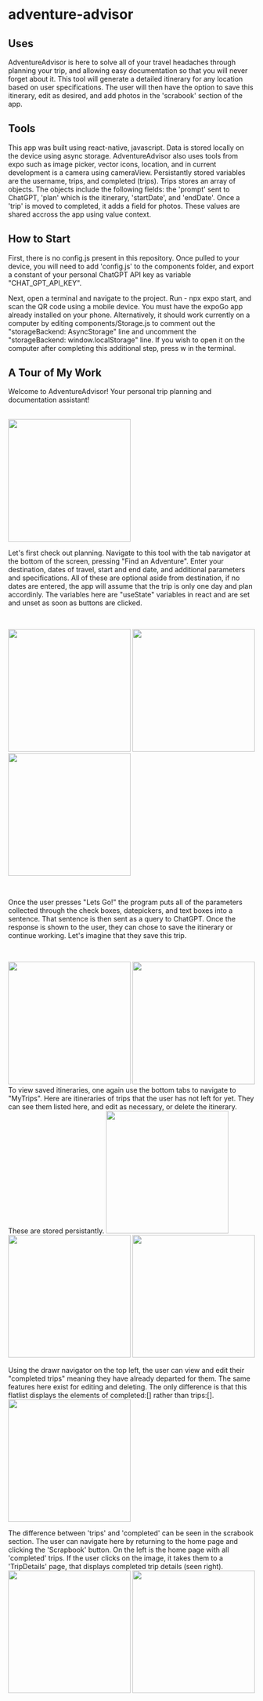# adventure-advisor

## Uses
AdventureAdvisor is here to solve all of your travel headaches through planning your trip, and allowing easy documentation so that you will never forget about it. This tool will generate a detailed itinerary for any location based on user specifications. The user will then have the option to save this itinerary, edit as desired, and add photos in the 'scrabook' section of the app. 

## Tools
This app was built using react-native, javascript. Data is stored locally on the device using async storage. AdventureAdvisor also uses tools from expo such as image picker, vector icons, location, and in current development is a camera using cameraView. Persistantly stored variables are the username, trips, and completed (trips). Trips stores an array of objects. The objects include the following fields: the 'prompt' sent to ChatGPT, 'plan' which is the itinerary, 'startDate', and 'endDate'. Once a 'trip' is moved to completed, it adds a field for photos. These values are shared accross the app using value context. 

## How to Start
First, there is no config.js present in this repository. Once pulled to your device, you will need to add 'config.js' to the components folder, and export a constant of your personal ChatGPT API key as variable "CHAT_GPT_API_KEY".

Next, open a terminal and navigate to the project. Run - npx expo start, and scan the QR code using a mobile device. You must have the expoGo app already installed on your phone. Alternatively, it should work currently on a computer by editing components/Storage.js to comment out the "storageBackend: AsyncStorage" line and uncomment the "storageBackend: window.localStorage" line. If you wish to open it on the computer after completing this additional step, press w in the terminal. 

## A Tour of My Work

Welcome to AdventureAdvisor! Your personal trip planning and documentation assistant!

<br>

<img src="advisorImg/advisorHome.PNG" width="250" >

<br>

Let's first check out planning. Navigate to this tool with the tab navigator at the bottom of the screen, pressing "Find an Adventure". Enter your destination, dates of travel, start and end date, and additional parameters and specifications. All of these are optional aside from destination, if no dates are entered, the app will assume that the trip is only one day and plan accordinly. The variables here are "useState" variables in react and are set and unset as soon as buttons are clicked. 

<br>

<img src="advisorImg/planAhead.PNG" width="250" > <img src="advisorImg/tripType.PNG" width="250" > <img src="advisorImg/activities.PNG" width="250" >

<br>

Once the user presses "Lets Go!" the program puts all of the parameters collected through the check boxes, datepickers, and text boxes into a sentence. That sentence is then sent as a query to ChatGPT. Once the response is shown to the user, they can chose to save the itinerary or continue working. Let's imagine that they save this trip.

<br> 

<img src="advisorImg/loading.PNG" width="250" > <img src="advisorImg/resultItinerary.PNG" width="250" >
<br>
To view saved itineraries, one again use the bottom tabs to navigate to "MyTrips". Here are itineraries of trips that the user has not left for yet. They can see them listed here, and edit as necessary, or delete the itinerary. These are stored persistantly. 
<img src="advisorImg/myItineraries.PNG" width="250" > <img src="advisorImg/expandItin.PNG" width="250" > <img src="advisorImg/editItinerary.PNG" width="250" >

Using the drawr navigator on the top left, the user can view and edit their "completed trips" meaning they have already departed for them. The same features here exist for editing and deleting. The only difference is that this flatlist displays the elements of completed:[] rather than trips:[]. 
<img src="advisorImg/completed.PNG" width="250" >

The difference between 'trips' and 'completed' can be seen in the scrabook section. The user can navigate here by returning to the home page and clicking the 'Scrapbook' button. On the left is the home page with all 'completed' trips. If the user clicks on the image, it takes them to a 'TripDetails' page, that displays completed trip details (seen right). 
<img src="advisorImg/scrapBookHome.PNG" width="250" > <img src="advisorImg/scrapBookEntry.PNG" width="250" >





